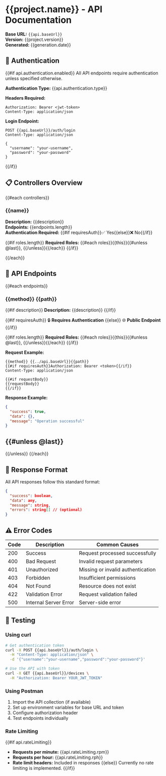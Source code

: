 # {{project.name}} - API Documentation

**Base URL:** `{{api.baseUrl}}`  
**Version:** {{project.version}}  
**Generated:** {{generation.date}}

## 🔐 Authentication

{{#if api.authentication.enabled}}
All API endpoints require authentication unless specified otherwise.

**Authentication Type:** {{api.authentication.type}}

**Headers Required:**
```
Authorization: Bearer <jwt-token>
Content-Type: application/json
```

**Login Endpoint:**
```http
POST {{api.baseUrl}}/auth/login
Content-Type: application/json

{
  "username": "your-username",
  "password": "your-password"
}
```
{{/if}}

## 📋 Controllers Overview

{{#each controllers}}
### {{name}}
**Description:** {{description}}  
**Endpoints:** {{endpoints.length}}  
**Authentication Required:** {{#if requiresAuth}}✅ Yes{{else}}❌ No{{/if}}

{{#if roles.length}}
**Required Roles:** {{#each roles}}{{this}}{{#unless @last}}, {{/unless}}{{/each}}
{{/if}}

{{/each}}

## 🔗 API Endpoints

{{#each endpoints}}
### {{method}} {{path}}

{{#if description}}
**Description:** {{description}}
{{/if}}

{{#if requiresAuth}}
🔒 **Requires Authentication**
{{else}}
🌐 **Public Endpoint**
{{/if}}

{{#if roles.length}}
**Required Roles:** {{#each roles}}{{this}}{{#unless @last}}, {{/unless}}{{/each}}
{{/if}}

**Request Example:**
```http
{{method}} {{../api.baseUrl}}{{path}}
{{#if requiresAuth}}Authorization: Bearer <token>{{/if}}
Content-Type: application/json

{{#if requestBody}}
{{requestBody}}
{{/if}}
```

**Response Example:**
```json
{
  "success": true,
  "data": {},
  "message": "Operation successful"
}
```

{{#unless @last}}
---
{{/unless}}
{{/each}}

## 📝 Response Format

All API responses follow this standard format:

```json
{
  "success": boolean,
  "data": any,
  "message": string,
  "errors": string[] // (optional)
}
```

## ⚠️ Error Codes

| Code | Description | Common Causes |
|------|-------------|---------------|
| 200  | Success | Request processed successfully |
| 400  | Bad Request | Invalid request parameters |
| 401  | Unauthorized | Missing or invalid authentication |
| 403  | Forbidden | Insufficient permissions |
| 404  | Not Found | Resource does not exist |
| 422  | Validation Error | Request validation failed |
| 500  | Internal Server Error | Server-side error |

## 🔧 Testing

### Using curl
```bash
# Get authentication token
curl -X POST {{api.baseUrl}}/auth/login \
  -H "Content-Type: application/json" \
  -d '{"username":"your-username","password":"your-password"}'

# Use the API with token
curl -X GET {{api.baseUrl}}/devices \
  -H "Authorization: Bearer YOUR_JWT_TOKEN"
```

### Using Postman
1. Import the API collection (if available)
2. Set up environment variables for base URL and token
3. Configure authorization header
4. Test endpoints individually

### Rate Limiting
{{#if api.rateLimiting}}
- **Requests per minute:** {{api.rateLimiting.rpm}}
- **Requests per hour:** {{api.rateLimiting.rph}}
- **Rate limit headers:** Included in responses
{{else}}
Currently no rate limiting is implemented.
{{/if}}